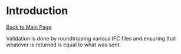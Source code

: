 # Introduction

[Back to Main Page](../index.md)

Validation is done by roundtripping various IFC files and ensuring that whatever is returned is equal
to what was sent.

